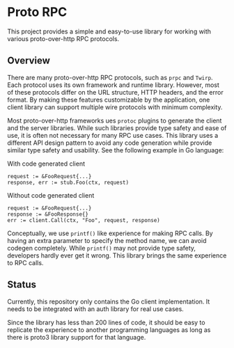 # Proto RPC

This project provides a simple and easy-to-use library for working
with various proto-over-http RPC protocols.

## Overview

There are many proto-over-http RPC protocols, such as `prpc` and
`Twirp`. Each protocol uses its own framework and runtime library.
However, most of these protocols differ on the URL structure, HTTP
headers, and the error format. By making these features customizable
by the application, one client library can support multiple wire
protocols with minimum complexity.

Most proto-over-http frameworks ues `protoc` plugins to generate the
client and the server libraries. While such libraries provide type
safety and ease of use, it is often not necessary for many RPC use
cases. This library uses a different API design pattern to avoid any
code generation while provide similar type safety and usability. See
the following example in Go language:

With code generated client
```
request := &FooRequest{...}
response, err := stub.Foo(ctx, request)
```

Without code generated client
```
request := &FooRequest{...}
response := &FooResponse{}
err := client.Call(ctx, "Foo", request, response)
```

Conceptually, we use `printf()` like experience for making RPC
calls. By having an extra parameter to specify the method name,
we can avoid codegen completely. While `printf()` may not provide
type safety, developers hardly ever get it wrong. This library
brings the same experience to RPC calls.

## Status

Currently, this repository only contains the Go client implementation.
It needs to be integrated with an auth library for real use cases.

Since the library has less than 200 lines of code, it should be easy
to replicate the experience to another programming languages as long
as there is proto3 library support for that language.
